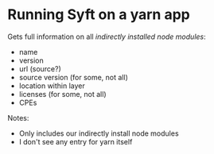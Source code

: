 # Running Syft on a yarn app

Gets full information on all *indirectly installed node modules*:
* name
* version
* url (source?)
* source version (for some, not all)
* location within layer
* licenses (for some, not all)
* CPEs

Notes:
* Only includes our indirectly install node modules
* I don't see any entry for yarn itself
